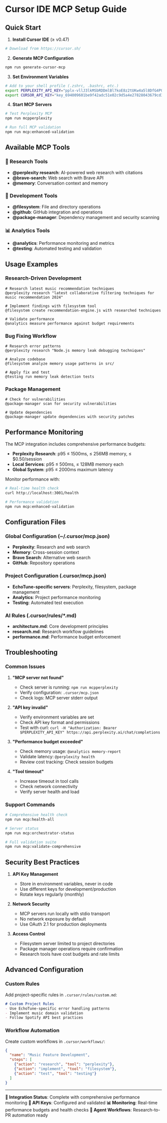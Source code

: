 # Cursor IDE MCP Setup Guide

## Quick Start

1. **Install Cursor IDE** (≥ v0.47)
```bash
# Download from https://cursor.sh/
```

2. **Generate MCP Configuration**
```bash
npm run generate-cursor-mcp
```

3. **Set Environment Variables**
```bash
# Add to your shell profile (.zshrc, .bashrc, etc.)
export PERPLEXITY_API_KEY="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"
export CURSOR_API_KEY="key_694009601be9f42adc51e02c9d5a4e27828043679cd397039c7496e07f00b705"
```

4. **Start MCP Servers**
```bash
# Test Perplexity MCP
npm run mcpperplexity

# Run full MCP validation
npm run mcp:enhanced-validation
```

## Available MCP Tools

### 🧠 Research Tools
- **@perplexity research**: AI-powered web research with citations
- **@brave-search**: Web search with Brave API
- **@memory**: Conversation context and memory

### 📁 Development Tools  
- **@filesystem**: File and directory operations
- **@github**: GitHub integration and operations
- **@package-manager**: Dependency management and security scanning

### 📊 Analytics Tools
- **@analytics**: Performance monitoring and metrics
- **@testing**: Automated testing and validation

## Usage Examples

### Research-Driven Development
```
# Research latest music recommendation techniques
@perplexity research "latest collaborative filtering techniques for music recommendation 2024"

# Implement findings with filesystem tool
@filesystem create recommendation-engine.js with researched techniques

# Validate performance
@analytics measure performance against budget requirements
```

### Bug Fixing Workflow
```
# Research error patterns
@perplexity research "Node.js memory leak debugging techniques"

# Analyze codebase
@filesystem analyze memory usage patterns in src/

# Apply fix and test
@testing run memory leak detection tests
```

### Package Management
```
# Check for vulnerabilities
@package-manager scan for security vulnerabilities

# Update dependencies
@package-manager update dependencies with security patches
```

## Performance Monitoring

The MCP integration includes comprehensive performance budgets:

- **Perplexity Research**: p95 ≤ 1500ms, ≤ 256MB memory, ≤ $0.50/session
- **Local Services**: p95 ≤ 500ms, ≤ 128MB memory each
- **Global System**: p95 ≤ 2000ms maximum latency

Monitor performance with:
```bash
# Real-time health check
curl http://localhost:3001/health

# Performance validation
npm run mcp:enhanced-validation
```

## Configuration Files

### Global Configuration (~/.cursor/mcp.json)
- **Perplexity**: Research and web search
- **Memory**: Cross-session context
- **Brave Search**: Alternative web search
- **GitHub**: Repository operations

### Project Configuration (.cursor/mcp.json)
- **EchoTune-specific servers**: Perplexity, filesystem, package management
- **Analytics**: Project performance monitoring  
- **Testing**: Automated test execution

### AI Rules (.cursor/rules/*.md)
- **architecture.md**: Core development principles
- **research.md**: Research workflow guidelines
- **performance.md**: Performance budget enforcement

## Troubleshooting

### Common Issues

1. **"MCP server not found"**
   - Check server is running: `npm run mcpperplexity`
   - Verify configuration: `.cursor/mcp.json`
   - Check logs: MCP server stderr output

2. **"API key invalid"**
   - Verify environment variables are set
   - Check API key format and permissions
   - Test with curl: `curl -H "Authorization: Bearer $PERPLEXITY_API_KEY" https://api.perplexity.ai/chat/completions`

3. **"Performance budget exceeded"**
   - Check memory usage: `@analytics memory-report`
   - Validate latency: `@perplexity health`
   - Review cost tracking: Check session budgets

4. **"Tool timeout"**
   - Increase timeout in tool calls
   - Check network connectivity
   - Verify server health and load

### Support Commands
```bash
# Comprehensive health check
npm run mcp:health-all

# Server status
npm run mcp:orchestrator-status  

# Full validation suite
npm run mcp:validate-comprehensive
```

## Security Best Practices

1. **API Key Management**
   - Store in environment variables, never in code
   - Use different keys for development/production
   - Rotate keys regularly (monthly)

2. **Network Security** 
   - MCP servers run locally with stdio transport
   - No network exposure by default
   - Use OAuth 2.1 for production deployments

3. **Access Control**
   - Filesystem server limited to project directories
   - Package manager operations require confirmation
   - Research tools have cost budgets and rate limits

## Advanced Configuration

### Custom Rules
Add project-specific rules in `.cursor/rules/custom.md`:
```markdown
# Custom Project Rules
- Use EchoTune-specific error handling patterns
- Implement music domain validation
- Follow Spotify API best practices
```

### Workflow Automation
Create custom workflows in `.cursor/workflows/`:
```json
{
  "name": "Music Feature Development",
  "steps": [
    {"action": "research", "tool": "perplexity"},
    {"action": "implement", "tool": "filesystem"},
    {"action": "test", "tool": "testing"}
  ]
}
```

---

**🎯 Integration Status**: Complete with comprehensive performance monitoring
**🔑 API Keys**: Configured and validated
**📊 Monitoring**: Real-time performance budgets and health checks
**🤖 Agent Workflows**: Research-to-PR automation ready